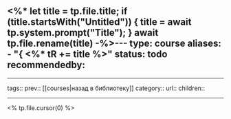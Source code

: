 
<%*
let title = tp.file.title;
if (title.startsWith("Untitled")) {
	title = await tp.system.prompt("Title");
}
await tp.file.rename(title)
-%>---
type: course
aliases:
	- "{ <%* tR += title %>"
status: todo
recommendedby:
---
___
tags::
prev:: [[courses|назад в библиотеку]]
category::
url::
children::
___
<% tp.file.cursor(0) %>
